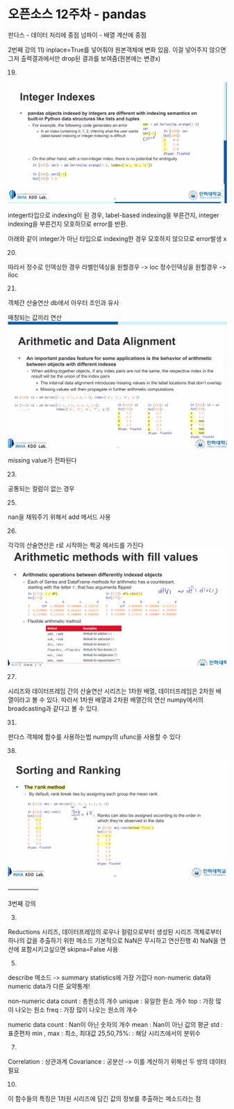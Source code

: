 # 오픈소스 12주차 - pandas

판다스 - 데이터 처리에 중점
넘파이 - 배열 계산에 중점

2번째 강의
11)
inplace=True를 넣어줘야 원본객체에 변화 있음.
이걸 넣어주지 않으면 그저 출력결과에서만 drop된 결과를 보여줌(원본에는 변경x)

19)
![오픈소스 12주차 - pandas](images/오픈소스%2012주차%20-%20pandas.png)

integer타입으로 indexing이 된 경우,
label-based indexing을 부른건지, integer indexing을 부른건지 모호하므로 error를 반환.

아래와 같이 integer가 아닌 타입으로 indexing한 경우 모호하지 않으므로 error발생 x

20)
따라서 정수로 인덱싱한 경우
라벨인덱싱을 원할경우 -> loc
정수인덱싱을 원할경우 -> iloc

21)
객체간 산술연산
db에서 아우터 조인과 유사

매칭되는 값끼리 연산
![오픈소스 12주차 - pandas-1](images/오픈소스%2012주차%20-%20pandas-1.png)

missing value가 전파된다

23)
공통되는 컬럼이 없는 경우

25)
nan을 채워주기 위해서 add 메서드 사용

26)
각각의 산술연산은 r로 시작하는 짝궁 메서드를 가진다
![오픈소스 12주차 - pandas-2](images/오픈소스%2012주차%20-%20pandas-2.png)

27)
시리즈와 데이터프레임 간의 산술연산
시리즈는 1차원 배열, 데이터프레임은 2차원 배열이라고 볼 수 있다.
따라서 1차원 배열과 2차원 배열간의 연산
numpy에서의 broadcasting과 같다고 볼 수 있다.

31)
판다스 객체에 함수를 사용하는법
numpy의 ufunc을 사용할 수 있다

38)
![오픈소스 12주차 - pandas-3](images/오픈소스%2012주차%20-%20pandas-3.png)

 
—————

3번째 강의

3)
Reductions
시리즈, 데이터프레임의 로우나 컬럼으로부터 생성된 시리즈 객체로부터 하나의 값을 추출하기 위한 메소드
기본적으로 NaN은 무시하고 연산진행
4)
NaN을 연산에 포함시키고싶으면 skipna=False 사용

 5)
describe 메소드 -> summary statistics에 가장 가깝다
non-numeric data와 numeric data가 다른 요약통계!

non-numeric data
count : 총원소의 개수
unique : 유일한 원소 개수
top : 가장 많이 나오는 원소
freq : 가장 많이 나오는 원소의 개수

numeric data
count : Nan이 아닌 숫자의 개수
mean : Nan이 아닌 값의 평균
std : 표준편차
min , max : 최소, 최대값
25,50,75%: : 해당 시리즈에서의 분위수

7)
Correlation : 상관과계
Covariance : 공분산
-> 이를 계산하기 위해선 두 쌍의 데이터 필요

10)
이 함수들의 특징은 1차원 시리즈에 담긴 값의 정보를 추출하는 메소드라는 점

